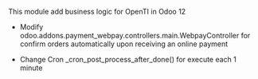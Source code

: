 This module add business logic for OpenTI in Odoo 12

* Modify odoo.addons.payment_webpay.controllers.main.WebpayController for confirm orders automatically upon receiving an online payment

* Change Cron _cron_post_process_after_done() for execute each 1 minute
